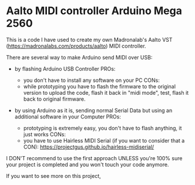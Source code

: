 # Aalto MIDI controller Arduino Mega 2560
This is a code I have used to create my own Madronalab's Aalto VST (https://madronalabs.com/products/aalto) MIDI controller.

There are several way to make Arduino send MIDI over USB:
- by flashing Arduino USB Controller
  PROs:
  - you don't have to install any software on your PC
  CONs:
  - while prototyping you have to flash the firmware to the original version to upload the code, flash it back in "midi mode", test, flash it back to original firmware.

- by using Arduino as it is, sending normal Serial Data but using an additional software in your Computer
  PROs:
  - prototyping is extremely easy, you don't have to flash anything, it just works
  CONs:
  - you have to use Hairless MIDI Serial (if you want to consider that a CON): https://projectgus.github.io/hairless-midiserial/

I DON'T recommend to use the first approach UNLESS you're 100% sure your project is completed and you won't touch your code anymore.

If you want to see more on this project, 
